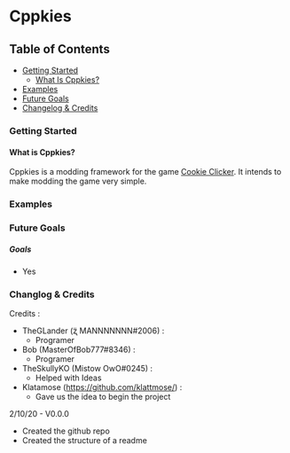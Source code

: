 <h1 id="title"> Cppkies </h1>

## Table of Contents
- <a href="#GettingStarted">Getting Started</a>
    - <a href="#WhatIsCppkies">What Is Cppkies?</a>
- <a href="#Examples">Examples</a>
- <a href="#Goals">Future Goals</a>
- <a href="#ChanglogAndCredits">Changelog & Credits</a>

<h3 id="GettingStarted"> Getting Started </h3>

<h4 id="WhatIsCppkies"> What is Cppkies? </h4>
<p>Cppkies is a modding framework for the game <a href="cookieclicker.eu/cookieclicker">Cookie Clicker</a>. It intends to make modding the game very simple.</p>

<h3 id="Examples"> Examples </h3>

<h3 id="Goals">Future Goals</h3> 

##### Goals
- Yes

<h3 id="ChanglogAndCredits"> Changlog & Credits </h3>

Credits : 
- TheGLander (ʐ̈ MANNNNNNN#2006) :
  - Programer 
- Bob (MasterOfBob777#8346) :
  - Programer
- TheSkullyKO (Mistow OwO#0245) :
  - Helped with Ideas
- Klatamose (<a href="https://github.com/klattmose/">https://github.com/klattmose/</a>) :
  - Gave us the idea to begin the project

2/10/20 - V0.0.0
- Created the github repo
- Created the structure of a readme 
